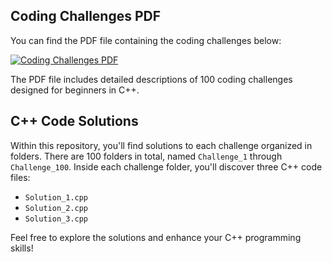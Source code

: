 ## Coding Challenges PDF

You can find the PDF file containing the coding challenges below:

[![Coding Challenges PDF](path/to/your/image.png)](link-to-your-pdf-file)

The PDF file includes detailed descriptions of 100 coding challenges designed for beginners in C++.

## C++ Code Solutions

Within this repository, you'll find solutions to each challenge organized in folders. There are 100 folders in total, named `Challenge_1` through `Challenge_100`. Inside each challenge folder, you'll discover three C++ code files:

- `Solution_1.cpp`
- `Solution_2.cpp`
- `Solution_3.cpp`

Feel free to explore the solutions and enhance your C++ programming skills!

